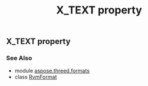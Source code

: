 ﻿---
title: X_TEXT property
second_title: Aspose.3D for Python via .NET API References
description: 
type: docs
weight: 540
url: /python-net/aspose.threed.formats/rvmformat/x_text/
is_root: false
---

## X_TEXT property


### See Also
* module [aspose.threed.formats](../../)
* class [RvmFormat](/3d/python-net/aspose.threed.formats/rvmformat)
